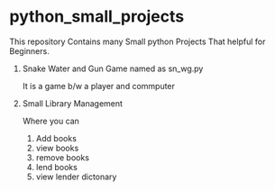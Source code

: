 # python_small_projects

This repository Contains many Small python Projects That helpful for Beginners.

1. Snake Water and Gun Game named as sn_wg.py

    It is a game b/w a player and commputer
    
2. Small Library Management 

    Where you can 
    1. Add books
    2. view books
    3. remove books
    4. lend books
    5. view lender dictonary
 
